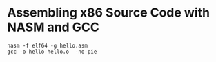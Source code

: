 # Assembling x86 Source Code with NASM and GCC

```shell
nasm -f elf64 -g hello.asm 
gcc -o hello hello.o  -no-pie
```
